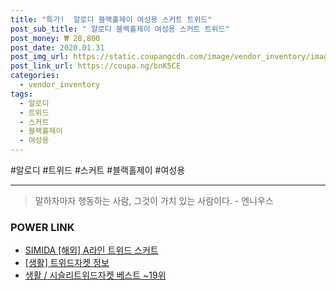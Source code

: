 ```yaml
--- 
title: "특가!  알로디 블랙홀제이 여성용 스커트 트위드" 
post_sub_title: " 알로디 블랙홀제이 여성용 스커트 트위드" 
post_money: ₩ 28,800 
post_date: 2020.01.31 
post_img_url: https://static.coupangcdn.com/image/vendor_inventory/images/2017/12/25/11/8/b5179287-dcea-4b47-b06a-f8ee84881a7d.jpg 
post_link_url: https://coupa.ng/bnK5CE 
categories: 
  - vendor_inventory 
tags: 
  - 알로디 
  - 트위드 
  - 스커트 
  - 블랙홀제이 
  - 여성용 
--- 
```

  #알로디 #트위드 #스커트 #블랙홀제이 #여성용 
<hr> 

> 말하자마자 행동하는 사람, 그것이 가치 있는 사람이다. - 엔니우스 


### POWER LINK

* <a href="https://blog.naver.com/fasyy4321/221790895972" target="_blank">SIMIDA [해외] A라인 트위드 스커트</a>
* <a href="https://blog.naver.com/sakai111/221760225568" target="_blank"> [생활] 트위드자켓 정보 </a>
* <a href="https://blog.naver.com/santokki14/221786186600" target="_blank">생활 / 시슬리트위드자켓 베스트 ~19위</a>
